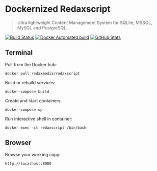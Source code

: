 Dockernized Redaxscript
=======================

> Ultra lightweight Content Management System for SQLite, MSSQL, MySQL and PostgreSQL.

[![Build Status](https://img.shields.io/travis/redaxmedia/redaxscript-docker.svg)](https://travis-ci.org/redaxmedia/redaxscript-docker)
[![Docker Automated build](https://img.shields.io/docker/automated/redaxmedia/redaxscript.svg)](https://hub.docker.com/r/redaxmedia/redaxscript)
[![GitHub Stats](https://img.shields.io/badge/github-stats-ff5500.svg)](https://githubstats.com/redaxmedia/redaxscript-docker)


Terminal
--------

Pull from the Docker hub:

```
docker pull redaxmedia/redaxscript
```

Build or rebuild services:

```
docker-compose build
```

Create and start containers:

```
docker-compose up
```

Run interactive shell in container:

```
docker exec -it redaxscript /bin/bash
```


Browser
-------

Browse your working copy:

```
http://localhost:8080
```

